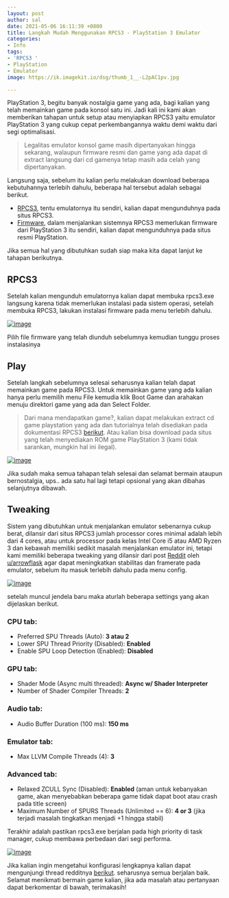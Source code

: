 ```yaml
---
layout: post
author: sal
date: 2021-05-06 16:11:39 +0800
title: Langkah Mudah Menggunakan RPCS3 - PlayStation 3 Emulator
categories:
- Info
tags:
- 'RPCS3 '
- PlayStation
- Emulator
image: https://ik.imagekit.io/dsg/thumb_1__-L2pAC1pv.jpg

---
```

PlayStation 3, begitu banyak nostalgia game yang ada, bagi kalian yang telah memainkan game pada konsol satu ini. Jadi kali ini kami akan memberikan tahapan untuk setup atau menyiapkan RPCS3 yaitu emulator PlayStation 3 yang cukup cepat perkembangannya waktu demi waktu dari segi optimalisasi.

> Legalitas emulator konsol game masih dipertanyakan hingga sekarang, walaupun firmware resmi dan game yang ada dapat di extract langsung dari cd gamenya tetap masih ada celah yang dipertanyakan.

Langsung saja, sebelum itu kalian perlu melakukan download beberapa kebutuhannya terlebih dahulu, beberapa hal tersebut adalah sebagai berikut.

* [RPCS3](https://rpcs3.net/download), tentu emulatornya itu sendiri, kalian dapat mengunduhnya pada situs RPCS3.
* [Firmware](https://www.playstation.com/en-us/support/hardware/ps3/system-software/), dalam menjalankan sistemnya RPCS3 memerlukan firmware dari PlayStation 3 itu sendiri, kalian dapat mengunduhnya pada situs resmi PlayStation.

Jika semua hal yang dibutuhkan sudah siap maka kita dapat lanjut ke tahapan berikutnya.

## RPCS3

Setelah kalian mengunduh emulatornya kalian dapat membuka rpcs3.exe langsung karena tidak memerlukan instalasi pada sistem operasi, setelah membuka RPCS3, lakukan instalasi firmware pada menu terlebih dahulu.

<a href="https://ik.imagekit.io/dsg/1_FMRLU4K6p.png" class="glightbox">
<img src="https://ik.imagekit.io/dsg/1_FMRLU4K6p.png" alt="image" />
</a>

Pilih file firmware yang telah diunduh sebelumnya kemudian tunggu proses instalasinya

## Play

Setelah langkah sebelumnya selesai seharusnya kalian telah dapat memainkan game pada RPCS3. Untuk memainkan game yang ada kalian hanya perlu memilih menu File kemudia klik Boot Game dan arahakan menuju direktori game yang ada dan Select Folder.

> Dari mana mendapatkan game?, kalian dapat melakukan extract cd game playstation yang ada dan tutorialnya telah disediakan pada dokumentasi RPCS3 [berikut](https://rpcs3.net/quickstart). <span class="spoiler">Atau kalian bisa download pada situs yang telah menyediakan ROM game PlayStation 3 (kami tidak sarankan, mungkin hal ini ilegal).</span>

<a href="https://ik.imagekit.io/dsg/2_9s9DE4-Ro.png" class="glightbox">
<img src="https://ik.imagekit.io/dsg/2_9s9DE4-Ro.png" alt="image" />
</a>

Jika sudah maka semua tahapan telah selesai dan selamat bermain ataupun bernostalgia, ups.. ada satu hal lagi tetapi opsional yang akan dibahas selanjutnya dibawah.

## Tweaking

Sistem yang dibutuhkan untuk menjalankan emulator sebenarnya cukup berat, dilansir dari situs RPCS3 jumlah processor cores minimal adalah lebih dari 4 cores, atau untuk processor pada kelas Intel Core i5 atau AMD Ryzen 3 dan kebawah memiliki sedikit masalah menjalankan emulator ini, tetapi kami memiliki beberapa tweaking yang dilansir dari post [Reddit](https://www.reddit.com/r/rpcs3/comments/kdy4w7/suggestions_for_optimizing_rpcs3_for_performance/) oleh [u/arrowflask](https://www.reddit.com/user/arrowflask/) agar dapat meningkatkan stabilitas dan framerate pada emulator, sebelum itu masuk terlebih dahulu pada menu config.

<a href="https://ik.imagekit.io/dsg/3_1X3TJAsQU.png" class="glightbox">
<img src="https://ik.imagekit.io/dsg/3_1X3TJAsQU.png" alt="image" />
</a>

setelah muncul jendela baru maka aturlah beberapa settings yang akan dijelaskan berikut.

### CPU tab:

* Preferred SPU Threads (Auto): **3 atau 2**
* Lower SPU Thread Priority (Disabled): **Enabled**
* Enable SPU Loop Detection (Enabled): **Disabled**

### GPU tab:

* Shader Mode (Async multi threaded): **Async w/ Shader Interpreter**
* Number of Shader Compiler Threads: **2**

### Audio tab:

* Audio Buffer Duration (100 ms): **150 ms**

### Emulator tab:

* Max LLVM Compile Threads (4): **3**

### Advanced tab:

* Relaxed ZCULL Sync (Disabled): **Enabled** (aman untuk kebanyakan game, akan menyebabkan beberapa game tidak dapat boot atau crash pada title screen)
* Maximum Number of SPURS Threads (Unlimited == 6): **4 or 3** (jika terjadi masalah tingkatkan menjadi +1 hingga stabil)

Terakhir adalah pastikan rpcs3.exe berjalan pada high priority di task manager, cukup membawa perbedaan dari segi performa.

<a href="https://ik.imagekit.io/dsg/bayonetta_zoi_688jSd.gif" class="glightbox">
<img src="https://ik.imagekit.io/dsg/bayonetta_zoi_688jSd.gif" alt="image" />
</a>

Jika kalian ingin mengetahui konfigurasi lengkapnya kalian dapat mengunjungi thread redditnya [berikut](https://www.reddit.com/r/rpcs3/comments/kdy4w7/suggestions_for_optimizing_rpcs3_for_performance/). seharusnya semua berjalan baik. Selamat menikmati bermain game kalian, jika ada masalah atau pertanyaan dapat berkomentar di bawah, terimakasih!